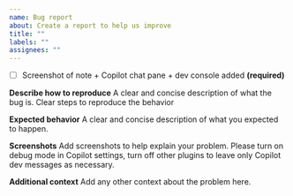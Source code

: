 ```yaml
---
name: Bug report
about: Create a report to help us improve
title: ""
labels: ""
assignees: ""
---
```


- [ ] Screenshot of note + Copilot chat pane + dev console added **(required)**

**Describe how to reproduce**
A clear and concise description of what the bug is. Clear steps to reproduce the behavior

**Expected behavior**
A clear and concise description of what you expected to happen.

**Screenshots**
Add screenshots to help explain your problem. Please turn on debug mode in Copilot settings, turn off other plugins to leave only Copilot dev messages as necessary.

**Additional context**
Add any other context about the problem here.
